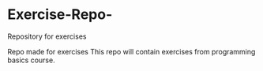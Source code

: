 # Exercise-Repo-


Repository for exercises 

Repo made for exercises
This repo will contain exercises from programming basics course.

